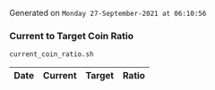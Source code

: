 Generated on `Monday 27-September-2021 at 06:10:56`

### Current to Target Coin Ratio
`current_coin_ratio.sh`

Date|Current|Target|Ratio
---|---|---|---
